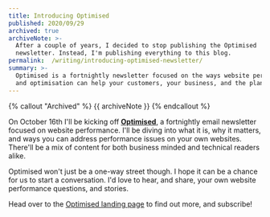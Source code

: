 ```yaml
---
title: Introducing Optimised
published: 2020/09/29
archived: true
archiveNote: >-
  After a couple of years, I decided to stop publishing the Optimised
  newsletter. Instead, I'm publishing everything to this blog.
permalink:  /writing/introducing-optimised-newsletter/
summary: >-
  Optimised is a fortnightly newsletter focused on the ways website performance
  and optimisation can help your customers, your business, and the planet.
---
```


{% callout "Archived" %}
{{ archiveNote }}
{% endcallout %}

On October 16th I'll be kicking off [**Optimised**](https://optimised.email), a fortnightly email newsletter focused on website performance. I'll be diving into what it is, why it matters, and ways you can address performance issues on your own websites. There'll be a mix of content for both business minded and technical readers alike.  
  
Optimised won't just be a one-way street though. I hope it can be a chance for us to start a conversation. I'd love to hear, and share, your own website performance questions, and stories.

Head over to the [Optimised landing page](https://optimised.email) to find out more, and subscribe!
